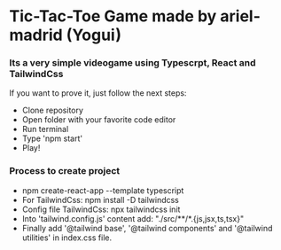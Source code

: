 # Tic-Tac-Toe Game made by ariel-madrid (Yogui)<h3>Its a very simple videogame using Typescrpt, React and TailwindCss</h3>If you want to prove it, just follow the next steps:<ul><li>Clone repository</li><li>Open folder with your favorite code editor</li><li>Run terminal</li><li>Type 'npm start'</li><li>Play!</li></ul><h3>Process to create project</h3><ul><li>npm create-react-app --template typescript</li><li>For TailwindCss: npm install -D tailwindcss</li><li>Config file TailwindCss: npx tailwindcss init</li><li>Into 'tailwind.config.js' content add: "./src/**/*.{js,jsx,ts,tsx}"</li><li>Finally add '@tailwind base', '@tailwind components' and '@tailwind utilities' in index.css file.</li></ul>
